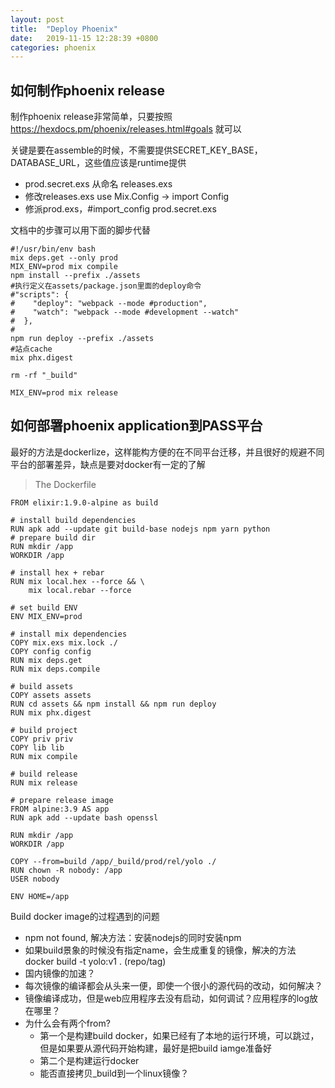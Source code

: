 ```yaml
---
layout: post
title:  "Deploy Phoenix"
date:   2019-11-15 12:28:39 +0800
categories: phoenix
---
```


## 如何制作phoenix release
制作phoenix release非常简单，只要按照 https://hexdocs.pm/phoenix/releases.html#goals 就可以

关键是要在assemble的时候，不需要提供SECRET_KEY_BASE，DATABASE_URL，这些值应该是runtime提供

- prod.secret.exs 从命名 releases.exs
- 修改releases.exs use Mix.Config -> import Config
- 修派prod.exs，#import_config prod.secret.exs
  
文档中的步骤可以用下面的脚步代替

```
#!/usr/bin/env bash
mix deps.get --only prod
MIX_ENV=prod mix compile
npm install --prefix ./assets
#执行定义在assets/package.json里面的deploy命令
#"scripts": {
#    "deploy": "webpack --mode #production",
#    "watch": "webpack --mode #development --watch"
#  },
#
npm run deploy --prefix ./assets
#站点cache
mix phx.digest

rm -rf "_build"

MIX_ENV=prod mix release
```

## 如何部署phoenix application到PASS平台
最好的方法是dockerlize，这样能构方便的在不同平台迁移，并且很好的规避不同平台的部署差异，缺点是要对docker有一定的了解

> The Dockerfile

```
FROM elixir:1.9.0-alpine as build

# install build dependencies
RUN apk add --update git build-base nodejs npm yarn python
# prepare build dir
RUN mkdir /app
WORKDIR /app

# install hex + rebar
RUN mix local.hex --force && \
    mix local.rebar --force

# set build ENV
ENV MIX_ENV=prod

# install mix dependencies
COPY mix.exs mix.lock ./
COPY config config
RUN mix deps.get
RUN mix deps.compile

# build assets
COPY assets assets
RUN cd assets && npm install && npm run deploy
RUN mix phx.digest

# build project
COPY priv priv
COPY lib lib
RUN mix compile

# build release
RUN mix release

# prepare release image
FROM alpine:3.9 AS app
RUN apk add --update bash openssl

RUN mkdir /app
WORKDIR /app

COPY --from=build /app/_build/prod/rel/yolo ./
RUN chown -R nobody: /app
USER nobody

ENV HOME=/app
```

Build docker image的过程遇到的问题
- npm not found, 解决方法：安装nodejs的同时安装npm
- 如果build景象的时候没有指定name，会生成重复的镜像，解决的方法 docker build -t yolo:v1 . (repo/tag)
- 国内镜像的加速？
- 每次镜像的编译都会从头来一便，即使一个很小的源代码的改动，如何解决？
- 镜像编译成功，但是web应用程序去没有启动，如何调试？应用程序的log放在哪里？
- 为什么会有两个from?
  - 第一个是构建build docker，如果已经有了本地的运行环境，可以跳过，但是如果要从源代码开始构建，最好是把build iamge准备好
  - 第二个是构建运行docker
  - 能否直接拷贝_build到一个linux镜像？